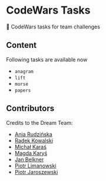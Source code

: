 # CodeWars Tasks
:bow_and_arrow: CodeWars tasks for team challenges

## Content

Following tasks are available now
- `anagram`
- `lift`
- `morse`
- `papers`

## Contributors

Credits to the Dream Team:
- [Ania Rudzińska](https://github.com/arudzinska)
- [Radek Kowalski](https://github.com/radekwlsk)
- [Michał Karaś](https://github.com/mkaras93)
- [Magda Karyś](https://github.com/mkarys)
- [Jan Belkner](https://github.com/nerjan)
- [Piotr Limanowski](https://github.com/LimanRepo)
- [Piotr Jaroszewski](https://github.com/akcelero)
